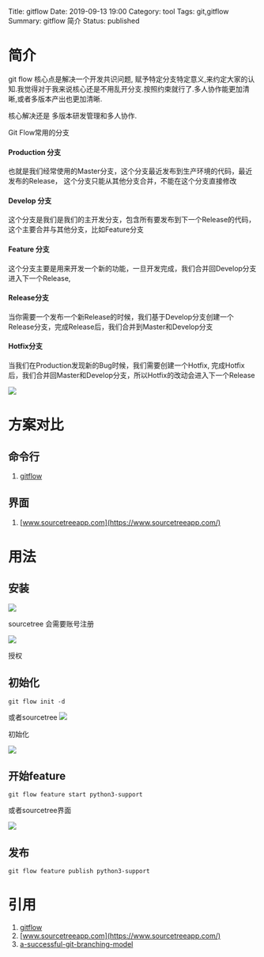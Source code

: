 Title: gitflow
Date: 2019-09-13 19:00
Category: tool
Tags: git,gitflow
Summary: gitflow 简介
Status: published

# 简介

git flow 核心点是解决一个开发共识问题, 赋予特定分支特定意义,来约定大家的认知.我觉得对于我来说核心还是不用乱开分支.按照约束就行了.多人协作能更加清晰,或者多版本产出也更加清晰.

核心解决还是 多版本研发管理和多人协作.


Git Flow常用的分支

#### Production 分支

也就是我们经常使用的Master分支，这个分支最近发布到生产环境的代码，最近发布的Release， 这个分支只能从其他分支合并，不能在这个分支直接修改

#### Develop 分支

这个分支是我们是我们的主开发分支，包含所有要发布到下一个Release的代码，这个主要合并与其他分支，比如Feature分支

#### Feature 分支

这个分支主要是用来开发一个新的功能，一旦开发完成，我们合并回Develop分支进入下一个Release,

#### Release分支

当你需要一个发布一个新Release的时候，我们基于Develop分支创建一个Release分支，完成Release后，我们合并到Master和Develop分支

#### Hotfix分支

当我们在Production发现新的Bug时候，我们需要创建一个Hotfix, 完成Hotfix后，我们合并回Master和Develop分支，所以Hotfix的改动会进入下一个Release

![](/docs/blog/static/15683780538729.jpg)


# 方案对比

## 命令行

1. [gitflow](https://github.com/nvie/gitflow)

## 界面

1. [www.sourcetreeapp.com](https://www.sourcetreeapp.com/)


# 用法

## 安装

![](/docs/blog/static/15683766773493.jpg)

sourcetree 会需要账号注册

![](/docs/blog/static/15683774467821.jpg)

授权


## 初始化

```
git flow init -d
```

或者sourcetree
![](/docs/blog/static/15683776771017.jpg)

初始化

![](/docs/blog/static/15683776955347.jpg)


## 开始feature

```
git flow feature start python3-support
```

或者sourcetree界面

![](/docs/blog/static/15683777451094.jpg)

## 发布

```
git flow feature publish python3-support
```



# 引用

1. [gitflow](https://github.com/nvie/gitflow)
2. [www.sourcetreeapp.com](https://www.sourcetreeapp.com/)
3. [a-successful-git-branching-model](https://nvie.com/posts/a-successful-git-branching-model/)

